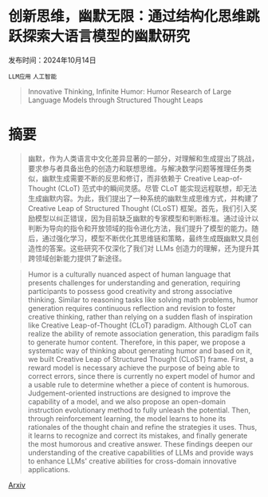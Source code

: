 # 创新思维，幽默无限：通过结构化思维跳跃探索大语言模型的幽默研究

发布时间：2024年10月14日

`LLM应用` `人工智能`

> Innovative Thinking, Infinite Humor: Humor Research of Large Language Models through Structured Thought Leaps

# 摘要

> 幽默，作为人类语言中文化差异显著的一部分，对理解和生成提出了挑战，要求参与者具备出色的创造力和联想思维。与解决数学问题等推理任务类似，幽默生成需要不断的反思和修订，而非依赖于 Creative Leap-of-Thought (CLoT) 范式中的瞬间灵感。尽管 CLoT 能实现远程联想，却无法生成幽默内容。为此，我们提出了一种系统的幽默生成思维方式，并构建了 Creative Leap of Structured Thought (CLoST) 框架。首先，我们引入奖励模型以纠正错误，因为目前缺乏幽默的专家模型和判断标准。通过设计以判断为导向的指令和开放领域的指令进化方法，我们提升了模型的能力。随后，通过强化学习，模型不断优化其思维链和策略，最终生成既幽默又具创造性的答案。这些研究不仅深化了我们对 LLMs 创造力的理解，还为提升其跨领域创新能力提供了新途径。

> Humor is a culturally nuanced aspect of human language that presents challenges for understanding and generation, requiring participants to possess good creativity and strong associative thinking. Similar to reasoning tasks like solving math problems, humor generation requires continuous reflection and revision to foster creative thinking, rather than relying on a sudden flash of inspiration like Creative Leap-of-Thought (CLoT) paradigm. Although CLoT can realize the ability of remote association generation, this paradigm fails to generate humor content. Therefore, in this paper, we propose a systematic way of thinking about generating humor and based on it, we built Creative Leap of Structured Thought (CLoST) frame. First, a reward model is necessary achieve the purpose of being able to correct errors, since there is currently no expert model of humor and a usable rule to determine whether a piece of content is humorous. Judgement-oriented instructions are designed to improve the capability of a model, and we also propose an open-domain instruction evolutionary method to fully unleash the potential. Then, through reinforcement learning, the model learns to hone its rationales of the thought chain and refine the strategies it uses. Thus, it learns to recognize and correct its mistakes, and finally generate the most humorous and creative answer. These findings deepen our understanding of the creative capabilities of LLMs and provide ways to enhance LLMs' creative abilities for cross-domain innovative applications.

[Arxiv](https://arxiv.org/abs/2410.10370)
